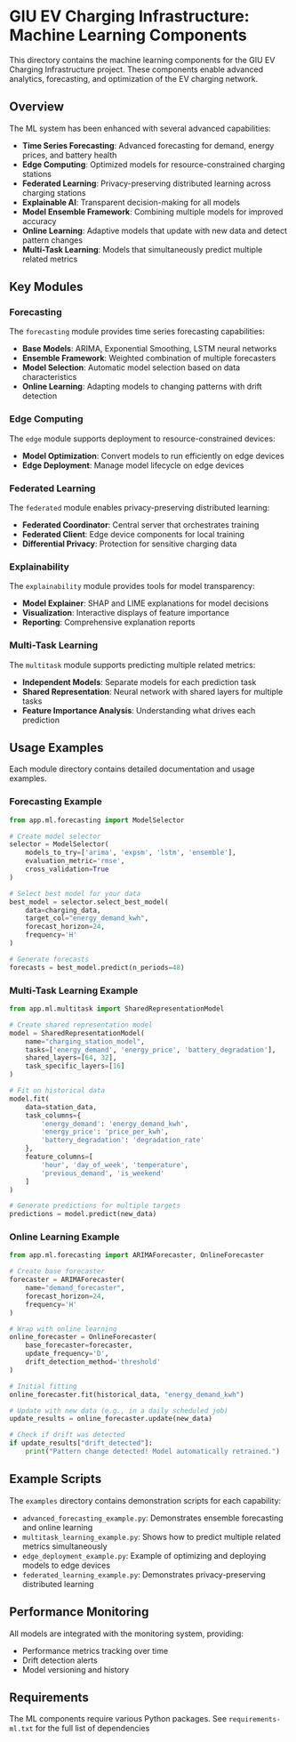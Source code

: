 # GIU EV Charging Infrastructure: Machine Learning Components

This directory contains the machine learning components for the GIU EV Charging Infrastructure project. These components enable advanced analytics, forecasting, and optimization of the EV charging network.

## Overview

The ML system has been enhanced with several advanced capabilities:

- **Time Series Forecasting**: Advanced forecasting for demand, energy prices, and battery health
- **Edge Computing**: Optimized models for resource-constrained charging stations
- **Federated Learning**: Privacy-preserving distributed learning across charging stations
- **Explainable AI**: Transparent decision-making for all models
- **Model Ensemble Framework**: Combining multiple models for improved accuracy
- **Online Learning**: Adaptive models that update with new data and detect pattern changes
- **Multi-Task Learning**: Models that simultaneously predict multiple related metrics

## Key Modules

### Forecasting

The `forecasting` module provides time series forecasting capabilities:

- **Base Models**: ARIMA, Exponential Smoothing, LSTM neural networks
- **Ensemble Framework**: Weighted combination of multiple forecasters
- **Model Selection**: Automatic model selection based on data characteristics
- **Online Learning**: Adapting models to changing patterns with drift detection

### Edge Computing

The `edge` module supports deployment to resource-constrained devices:

- **Model Optimization**: Convert models to run efficiently on edge devices
- **Edge Deployment**: Manage model lifecycle on edge devices

### Federated Learning

The `federated` module enables privacy-preserving distributed learning:

- **Federated Coordinator**: Central server that orchestrates training
- **Federated Client**: Edge device components for local training
- **Differential Privacy**: Protection for sensitive charging data

### Explainability

The `explainability` module provides tools for model transparency:

- **Model Explainer**: SHAP and LIME explanations for model decisions
- **Visualization**: Interactive displays of feature importance
- **Reporting**: Comprehensive explanation reports

### Multi-Task Learning

The `multitask` module supports predicting multiple related metrics:

- **Independent Models**: Separate models for each prediction task
- **Shared Representation**: Neural network with shared layers for multiple tasks
- **Feature Importance Analysis**: Understanding what drives each prediction

## Usage Examples

Each module directory contains detailed documentation and usage examples.

### Forecasting Example

```python
from app.ml.forecasting import ModelSelector

# Create model selector
selector = ModelSelector(
    models_to_try=['arima', 'expsm', 'lstm', 'ensemble'],
    evaluation_metric='rmse',
    cross_validation=True
)

# Select best model for your data
best_model = selector.select_best_model(
    data=charging_data,
    target_col="energy_demand_kwh",
    forecast_horizon=24,
    frequency='H'
)

# Generate forecasts
forecasts = best_model.predict(n_periods=48)
```

### Multi-Task Learning Example

```python
from app.ml.multitask import SharedRepresentationModel

# Create shared representation model
model = SharedRepresentationModel(
    name="charging_station_model",
    tasks=['energy_demand', 'energy_price', 'battery_degradation'],
    shared_layers=[64, 32],
    task_specific_layers=[16]
)

# Fit on historical data
model.fit(
    data=station_data,
    task_columns={
        'energy_demand': 'energy_demand_kwh',
        'energy_price': 'price_per_kwh',
        'battery_degradation': 'degradation_rate'
    },
    feature_columns=[
        'hour', 'day_of_week', 'temperature', 
        'previous_demand', 'is_weekend'
    ]
)

# Generate predictions for multiple targets
predictions = model.predict(new_data)
```

### Online Learning Example

```python
from app.ml.forecasting import ARIMAForecaster, OnlineForecaster

# Create base forecaster
forecaster = ARIMAForecaster(
    name="demand_forecaster",
    forecast_horizon=24,
    frequency='H'
)

# Wrap with online learning
online_forecaster = OnlineForecaster(
    base_forecaster=forecaster,
    update_frequency='D',
    drift_detection_method='threshold'
)

# Initial fitting
online_forecaster.fit(historical_data, "energy_demand_kwh")

# Update with new data (e.g., in a daily scheduled job)
update_results = online_forecaster.update(new_data)

# Check if drift was detected
if update_results["drift_detected"]:
    print("Pattern change detected! Model automatically retrained.")
```

## Example Scripts

The `examples` directory contains demonstration scripts for each capability:

- `advanced_forecasting_example.py`: Demonstrates ensemble forecasting and online learning
- `multitask_learning_example.py`: Shows how to predict multiple related metrics simultaneously
- `edge_deployment_example.py`: Example of optimizing and deploying models to edge devices
- `federated_learning_example.py`: Demonstrates privacy-preserving distributed learning

## Performance Monitoring

All models are integrated with the monitoring system, providing:

- Performance metrics tracking over time
- Drift detection alerts
- Model versioning and history

## Requirements

The ML components require various Python packages. See `requirements-ml.txt` for the full list of dependencies 